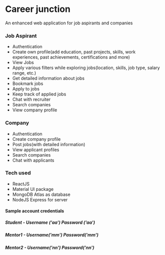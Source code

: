 # Career junction
An enhanced web application for job aspirants and companies

### Job Aspirant
- Authentication
- Create own profile(add education, past projects, skills, work experiences, past achievements, certifications and more)
- View Jobs
- Apply various filters while exploring jobs(location, skills, job type, salary range, etc.)
- Get detailed information about jobs
- Bookmark jobs
- Apply to jobs
- Keep track of applied jobs
- Chat with recruiter
- Search companies
- View company profile
### Company
- Authentication
- Create company profile
- Post jobs(with detailed information)
- View applicant profiles
- Search companies
- Chat with applicants
### Tech used
- ReactJS
- Material UI package
- MongoDB Atlas as database
- NodeJS Express for server
#### Sample account credentials
##### Student - Username ('aa') Password ('aa')
##### Mentor1 - Username('mm') Password('mm')
##### Mentor2 - Username('nn') Password('nn')
